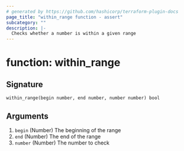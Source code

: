 ```yaml
---
# generated by https://github.com/hashicorp/terraform-plugin-docs
page_title: "within_range function - assert"
subcategory: ""
description: |-
  Checks whether a number is within a given range
---
```


# function: within_range





## Signature

<!-- signature generated by tfplugindocs -->
```text
within_range(begin number, end number, number number) bool
```

## Arguments

<!-- arguments generated by tfplugindocs -->
1. `begin` (Number) The beginning of the range
1. `end` (Number) The end of the range
1. `number` (Number) The number to check

